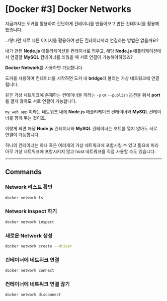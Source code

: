 # [Docker #3] Docker Networks

지금까지는 도커를 활용하여 간단하게 컨테이너를 만들어보고 만든 컨테이너를 활용해봤습니다.

그렇다면 서로 다른 이미지를 활용하여 만든 컨테이너끼리 연결하는 방법은 없을까요?

내가 만든 **Node.js** 애플리케이션을 컨테이너로 띄우고, 해당 **Node.js** 애플리케이션에서 연결할 **MySQL** 컨테이너를 띄웠을 때 서로 연결이 가능해야하겠죠?

**Docker Network**를 사용하면 가능합니다.

도커를 사용하여 컨테이너를 시작하면 도커 내 **bridge**라 불리는 가상 네트워크에 연결됩니다.

같은 가상 네트워크에 존재하는 컨테이너들 끼리는 `-p` or `--publish` 옵션을 줘서 **port**를 열지 않아도 서로 연결이 가능합니다.

`my_web_app` 이라는 네트워크 내에 **Node.js** 애플리케이션 컨테이너와 **MySQL** 컨테이너를 함께 두는 것이죠.

이렇게 되면 해당 **Node.js** 컨테이너와 **MySQL** 컨테이너는 포트를 열지 않아도 서로 연결이 가능합니다.

하나의 컨테이너는 하나 혹은 여러개의 가상 네트워크에 포함시킬 수 있고 필요에 따라 아무 가상 네트워크에 포함시키지 않고 host 네트워크를 직접 사용할 수도 있습니다.

---

## Commands

### Network 리스트 확인
```sh
docker network ls
```

### Network inspect 하기
```sh
docker network inspect
```

### 새로운 Network 생성
```sh
docker network create --driver
```

### 컨테이너에 네트워크 연결
```sh
docker network connect
```

### 컨테이너에 네트워크 연결 끊기
```sh
docker network disconnect
```
